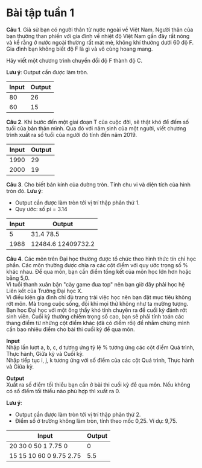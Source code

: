 # Bài tập tuần 1

**Câu 1**. Giả sử bạn có người thân từ nước ngoài về Việt Nam. Người thân của bạn thường than phiền với gia đình về nhiệt độ Việt Nam gần đây rất nóng và kể rằng ở nước ngoài thường rất mát mẻ, không khí thường dưới 60 độ F. Gia đình bạn không biết độ F là gì và vô cùng hoang mang. 

Hãy viết một chương trình chuyển đổi độ F thành độ C. 

**Lưu ý**: Output cần được làm tròn.

| Input | Output |
|-------|--------|
| 80    | 26     |
| 60    | 15     |

**Câu 2**. Khi bước đến một giai đoạn T của cuộc đời, sẽ thật khó để đếm số tuổi của bản thân mình. Qua đó với năm sinh của một người, viết chương trình xuất ra số tuổi của người đó tính đến năm 2019.

| Input | Output |
|-------|--------|
| 1990  | 29     |
| 2000  | 19     |

**Câu 3**. Cho biết bán kính của đường tròn. Tính chu vi và diện tích của hình tròn đó. 
**Lưu ý**: 
  - Output cần được làm tròn tới vị trí thập phân thứ 1.
  - Quy ước: số pi = 3.14

| Input | Output             |
|-------|--------------------|
| 5     | 31.4 78.5          |
| 1988  | 12484.6 12409732.2 |

**Câu 4**. Các môn trên Đại học thường được tổ chức theo hình thức tín chỉ học phần. Các môn thường được chia ra các cột điểm với quy ước trọng số % khác nhau. Để qua môn, bạn cần điểm tổng kết của môn học lớn hơn hoặc bằng 5,0.<br>
Vì tuổi thanh xuân bận "cày game đua top" nên bạn giờ đây phải học hệ Liên kết của Trường Đại học X.<br> 
Vì điều kiện gia đình chỉ đủ trang trải việc học nên bạn đặt mục tiêu không rớt môn. Mà trong cuộc sống, đôi khi mọi thứ không như ta mường tượng. <br>
Bạn học Đại học với một ông thầy khó tính chuyên ra đề cuối kỳ đánh rớt sinh viên. Cuối kỳ thường chiếm trọng số cao, bạn sẽ phải tính toán các thang điểm từ những cột điểm khác (đã có điểm rồi) để nhắm chừng mình cần bao nhiêu điểm cho bài thi cuối kỳ để qua môn.

**Input**
<br>Nhập lần lượt a, b, c, d tương ứng tỷ lệ % tương ứng các cột điểm Quá trình, Thực hành, Giữa kỳ và Cuối kỳ.
<br>Nhập tiếp tục i, j, k tương ứng với số điểm của các cột Quá trình, Thực hành và Giữa kỳ.

**Output**
<br>Xuất ra số điểm tối thiểu bạn cần ở bài thi cuối kỳ để qua môn. Nếu không có số điểm tối thiểu nào phù hợp thì xuất ra 0. 

**Lưu ý**: 
  - Output cần được làm tròn tới vị trí thập phân thứ 2.
  - Điểm số ở trường không làm tròn, tính theo mốc 0,25. Ví dụ: 9,75.
  
| Input                    | Output |
|--------------------------|--------|
| 20 30 0 50 1 7.75 0      | 0      |
| 15 15 10 60  0 9.75 2.75 | 5.5    |


